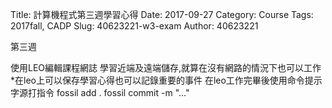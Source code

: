 Title: 計算機程式第三週學習心得
Date: 2017-09-27
Category: Course
Tags: 2017fall, CADP
Slug: 40623221-w3-exam
Author: 40623221

第三週

<!-- PELICAN_END_SUMMARY -->
使用LEO編輯課程網誌
學習近端及遠端儲存,就算在沒有網路的情況下也可以工作 *在leo上可以保存學習心得也可以記錄重要的事件
在leo工作完畢後使用命令提示字源打指令 fossil add . fossil commit -m "..."




